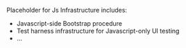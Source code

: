 Placeholder for Js Infrastructure includes:
* Javascript-side Bootstrap procedure
* Test harness infrastructure for Javascript-only UI testing
* ...

